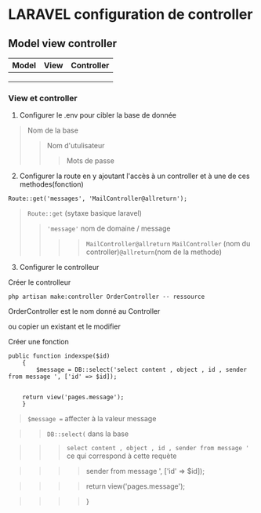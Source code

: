 # LARAVEL configuration de controller

## Model view controller

| Model         | View          | Controller |
| ------------- |:-------------:| ----------:|
| 		        | 			    |  			 |
|		        |       		|    		 |
| 			    |       		|     		 |

### View et controller

1. Configurer le .env pour cibler la  base de donnée

>Nom de la base
>>Nom d'utulisateur
>>>Mots de passe

2. Configurer la route en y ajoutant l'accès à un controller et à une de ces methodes(fonction)

```
Route::get('messages', 'MailController@allreturn');

```

>`Route::get` (sytaxe basique laravel)
>>`'message'` nom de domaine / message
>>>>`MailController@allreturn` `MailController` (nom du controller)`@allreturn`(nom de la methode)

3. Configurer le controlleur

Créer le controlleur 

`php artisan make:controller OrderController -- ressource`

OrderController est le nom donné au Controller

ou copier un existant et le modifier

Créer une fonction

```
public function indexspe($id)
    {
        $message = DB::select('select content , object , id , sender from message ', ['id' => $id]);
        

    return view('pages.message');
    }
```
> `$message =` affecter à la valeur message

>> `DB::select(` dans la base

>>> `select content , object , id , sender from message '` ce qui correspond à cette requète

>>>> sender from message ', ['id' => $id]);

>>>> return view('pages.message');

>>>> }
